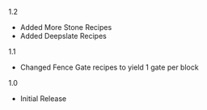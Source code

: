 1.2
- Added More Stone Recipes
- Added Deepslate Recipes

1.1
- Changed Fence Gate recipes to yield 1 gate per block

1.0
- Initial Release